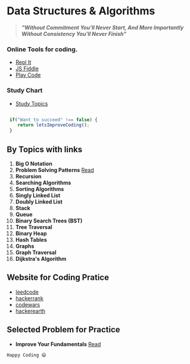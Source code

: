 # Data Structures  &  Algorithms
>  **_"Without Commitment You'll Never Start, And More Importantly Without Consistency You'll Never Finish"_**

### Online Tools for coding.
* [Repl It](https://repl.it/) 
* [JS Fiddle](https://jsfiddle.net/) 
* [Play Code](http://playcode.io/)

### Study Chart 
* [Study Topics](https://drive.google.com/file/d/1xwhmP0MZAXApNPEO_ZvMjM70a3-7yvKB/view)

```javascript

 if("Want to succeed" !== false) {
    return letsImproveCoding();
 }

```

## By Topics with links
1. **Big O Notation** 
2. **Problem Solving Patterns**  [Read](https://github.com/Saddamshah/ds-algo-learning/blob/master/Problem%20Solving%20Patterns.md)
3. **Recursion**
4. **Searching Algorithms**
5. **Sorting Algorithms**
6. **Singly Linked List**
7. **Doubly Linked List**
8. **Stack**
9. **Queue**
10. **Binary Search Trees (BST)**
11. **Tree Traversal**
12. **Binary Heap**
13. **Hash Tables**
14. **Graphs**
15. **Graph Traversal**
16. **Dijkstra's Algorithm**

## Website for Coding Pratice
* [leedcode](https://leetcode.com/problemset/all/)
* [hackerrank](https://www.hackerrank.com/dashboard)
* [codewars](https://www.codewars.com/dashboard)
* [hackerearth](https://www.hackerearth.com/challenges/)

## Selected Problem for Practice
* **Improve Your Fundamentals** [Read](https://github.com/Saddamshah/ds-algo-learning/blob/master/Improve%20Fundamentals.md)

`Happy Coding 😃`
